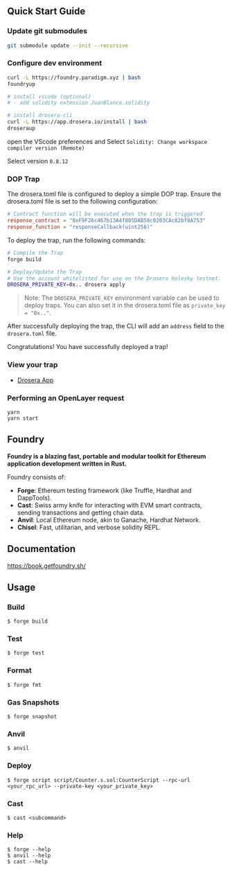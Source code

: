 ## Quick Start Guide

### Update git submodules

```bash
git submodule update --init --recursive
```

### Configure dev environment

```bash
curl -L https://foundry.paradigm.xyz | bash
foundryup

# install vscode (optional)
# - add solidity extension JuanBlanco.solidity

# install drosera-cli
curl -L https://app.drosera.io/install | bash
droseraup
```

open the VScode preferences and Select `Solidity: Change workspace compiler version (Remote)`

Select version `0.8.12`

### DOP Trap

The drosera.toml file is configured to deploy a simple DOP trap. Ensure the drosera.toml file is set to the following configuration:

```toml
# Contract function will be executed when the trap is triggered
response_contract = "0xF9F26c467b13A4f805DAB58c0203CAc82bf8A753"
response_function = "responseCallback(uint256)"
```

To deploy the trap, run the following commands:

```bash
# Compile the Trap
forge build

# Deploy/Update the Trap
# Use the account whitelisted for use on the Drosera Holesky testnet.
DROSERA_PRIVATE_KEY=0x.. drosera apply
```

> Note: The `DROSERA_PRIVATE_KEY` environment variable can be used to deploy traps. You can also set it in the drosera.toml file as `private_key = "0x.."`.

After successfully deploying the trap, the CLI will add an `address` field to the `drosera.toml` file.

Congratulations! You have successfully deployed a trap!

### View your trap

- [Drosera App](https://app.drosera.io/)

### Performing an OpenLayer request

```shell
yarn
yarn start
```

## Foundry

**Foundry is a blazing fast, portable and modular toolkit for Ethereum application development written in Rust.**

Foundry consists of:

- **Forge**: Ethereum testing framework (like Truffle, Hardhat and DappTools).
- **Cast**: Swiss army knife for interacting with EVM smart contracts, sending transactions and getting chain data.
- **Anvil**: Local Ethereum node, akin to Ganache, Hardhat Network.
- **Chisel**: Fast, utilitarian, and verbose solidity REPL.

## Documentation

https://book.getfoundry.sh/

## Usage

### Build

```shell
$ forge build
```

### Test

```shell
$ forge test
```

### Format

```shell
$ forge fmt
```

### Gas Snapshots

```shell
$ forge snapshot
```

### Anvil

```shell
$ anvil
```

### Deploy

```shell
$ forge script script/Counter.s.sol:CounterScript --rpc-url <your_rpc_url> --private-key <your_private_key>
```

### Cast

```shell
$ cast <subcommand>
```

### Help

```shell
$ forge --help
$ anvil --help
$ cast --help
```
